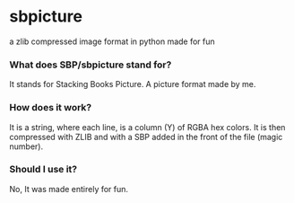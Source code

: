 # sbpicture
a zlib compressed image format in python made for fun

### What does SBP/sbpicture stand for?
It stands for Stacking Books Picture. A picture format made by me.

### How does it work?
It is a string, where each line, is a column (Y) of RGBA hex colors. It is then compressed with ZLIB and with a SBP added in the front of the file (magic number).

### Should I use it?
No, It was made entirely for fun.
